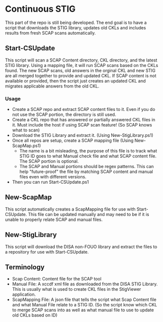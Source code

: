 # Continuous STIG
This part of the repo is still being developed. The end goal is to have a script that downloads the STIG library, updates old CKLs and includes results from fresh SCAP scans automatically.

## Start-CSUpdate
This script will scan a SCAP Content directory, CKL directory, and the latest STIG library. Using a mapping file, it will run SCAP scans based on the CKLs found. The new SCAP scans, old answers in the orginal CKL and new STIG are all merged together to provide and updated CKL. If SCAP content is not available or provided, then the script just creates an updated CKL and migrates applicable answers from the old CKL.

### Usage
* Create a SCAP repo and extract SCAP content files to it. Even if you do not use the SCAP portion, the directory is still used.
* Create a CKL repo that has answered or partially answered CKL files in it. Must include the host if using SCAP scan feature! (So SCAP knows what to scan)
* Download the STIG Library and extract it. (Using New-StigLibrary.ps1)
* Once all repos are setup, create a SCAP mapping file (Using New-ScapMap.ps1)
    - The name is a bit misleading, the purpose of this file is to track what STIG ID goes to what Manual check file and what SCAP content file. The SCAP portion is optional.
    - The SCAP and Manual portions should be regex patterns. This can help "future-proof" the file by matching SCAP content and manual files even with different versions.
* Then you can run Start-CSUpdate.ps1

## New-ScapMap
This script automatically creates a ScapMapping file for use with Start-CSUpdate. This file can be updated manually and may need to be if it is unable to properly relate SCAP and manual files.

## New-StigLibrary
This script will download the DISA non-FOUO library and extract the files to a repository for use with Start-CSUpdate.

## Terminology
- Scap Content: Content file for the SCAP tool
- Manual File: A xccdf xml file as downloaded from the DISA STIG Library. This is usually what is used to create CKL files in the StigViewer application.
- ScapMapping File: A json file that tells the script what Scap Content file and what Manual File relate to a STIG ID. (So the script know which CKL to merge SCAP scans into as well as what manual file to use to update old CKLs based on ID)
